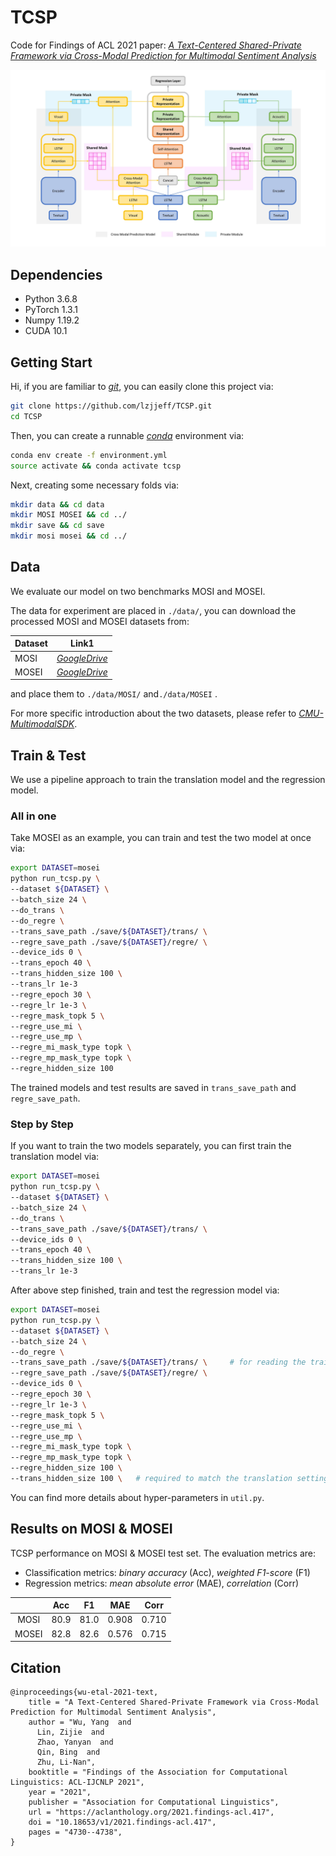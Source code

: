# TCSP

Code for Findings of ACL 2021 paper: *[A Text-Centered Shared-Private Framework via Cross-Modal Prediction for Multimodal Sentiment Analysis](https://aclanthology.org/2021.findings-acl.417/)*

![model](./img/TCSP.jpg)



## Dependencies

* Python 3.6.8
* PyTorch 1.3.1
* Numpy 1.19.2
* CUDA 10.1



## Getting Start

Hi, if you are familiar to *[git](https://git-scm.com/)*,  you can easily clone this project via:

```bash
git clone https://github.com/lzjjeff/TCSP.git
cd TCSP
```

Then, you can create a runnable *[conda](https://www.anaconda.com/)* environment via:

```bash
conda env create -f environment.yml
source activate && conda activate tcsp
```

Next, creating some necessary folds via:
```bash
mkdir data && cd data
mkdir MOSI MOSEI && cd ../
mkdir save && cd save
mkdir mosi mosei && cd ../
```



## Data

We evaluate our model on two benchmarks MOSI and MOSEI.

The data for experiment are placed in `./data/`, you can download the processed MOSI and MOSEI datasets from:

| Dataset | Link1                                                        |
| ------- | ------------------------------------------------------------ |
| MOSI    | *[GoogleDrive](https://drive.google.com/file/d/15hQVBJ0MJZVDU8MA_smyccgAVXedMABL/view?usp=sharing)* |
| MOSEI   | *[GoogleDrive](https://drive.google.com/file/d/1b17EAnEwTwsrEwqrR6Nj6goz54mXB4_1/view?usp=sharing)* |

and place them to `./data/MOSI/` and`./data/MOSEI` .

For more specific introduction about the two datasets, please refer to *[CMU-MultimodalSDK](https://github.com/A2Zadeh/CMU-MultimodalSDK)*.



## Train & Test

We use a pipeline approach to train the translation model and the regression model.

### All in one

Take MOSEI as an example, you can train and test the two model at once via:

```bash
export DATASET=mosei
python run_tcsp.py \
--dataset ${DATASET} \
--batch_size 24 \
--do_trans \
--do_regre \
--trans_save_path ./save/${DATASET}/trans/ \
--regre_save_path ./save/${DATASET}/regre/ \
--device_ids 0 \
--trans_epoch 40 \
--trans_hidden_size 100 \
--trans_lr 1e-3
--regre_epoch 30 \
--regre_lr 1e-3 \
--regre_mask_topk 5 \
--regre_use_mi \
--regre_use_mp \
--regre_mi_mask_type topk \
--regre_mp_mask_type topk \
--regre_hidden_size 100
```

The trained models and test results are saved in `trans_save_path` and `regre_save_path`.

### Step by Step

If you want to train the two models separately, you can first train the translation model via:

```bash
export DATASET=mosei
python run_tcsp.py \
--dataset ${DATASET} \
--batch_size 24 \
--do_trans \
--trans_save_path ./save/${DATASET}/trans/ \
--device_ids 0 \
--trans_epoch 40 \
--trans_hidden_size 100 \
--trans_lr 1e-3
```

After above step finished, train and test the regression model via:

```bash
export DATASET=mosei
python run_tcsp.py \
--dataset ${DATASET} \
--batch_size 24 \
--do_regre \
--trans_save_path ./save/${DATASET}/trans/ \	 # for reading the trained translation model
--regre_save_path ./save/${DATASET}/regre/ \
--device_ids 0 \
--regre_epoch 30 \
--regre_lr 1e-3 \
--regre_mask_topk 5 \
--regre_use_mi \
--regre_use_mp \
--regre_mi_mask_type topk \
--regre_mp_mask_type topk \
--regre_hidden_size 100 \
--trans_hidden_size 100 \	# required to match the translation setting
```

You can find more details about hyper-parameters in `util.py`.



## Results on MOSI & MOSEI

TCSP performance on MOSI & MOSEI test set. The evaluation metrics are:

* Classification metrics: *binary accuracy* (Acc), *weighted F1-score* (F1)
* Regression metrics: *mean absolute error* (MAE), *correlation* (Corr)

|       | Acc  |  F1  |  MAE  | Corr  |
| :---: | :--: | :--: | :---: | :---: |
| MOSI  | 80.9 | 81.0 | 0.908 | 0.710 |
| MOSEI | 82.8 | 82.6 | 0.576 | 0.715 |



## Citation
```text
@inproceedings{wu-etal-2021-text,
    title = "A Text-Centered Shared-Private Framework via Cross-Modal Prediction for Multimodal Sentiment Analysis",
    author = "Wu, Yang  and
      Lin, Zijie  and
      Zhao, Yanyan  and
      Qin, Bing  and
      Zhu, Li-Nan",
    booktitle = "Findings of the Association for Computational Linguistics: ACL-IJCNLP 2021",
    year = "2021",
    publisher = "Association for Computational Linguistics",
    url = "https://aclanthology.org/2021.findings-acl.417",
    doi = "10.18653/v1/2021.findings-acl.417",
    pages = "4730--4738",
}
```
